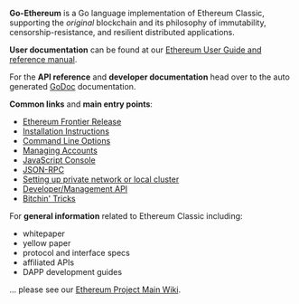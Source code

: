 __Go-Ethereum__ is a Go language implementation of Ethereum Classic, supporting the _original_ blockchain and its philosophy of immutability,  censorship-resistance, and resilient distributed applications.

__User documentation__ can be found at our [Ethereum User Guide and reference manual](http://ethereum.gitbooks.io/frontier-guide/content/).

For the __API reference__ and __developer documentation__ head over to the auto generated [GoDoc](https://godoc.org/github.com/ethereumproject/go-ethereum) documentation.

__Common links__ and __main entry points__:

* [Ethereum Frontier Release](https://github.com/ethereumproject/go-ethereum/wiki/Frontier)
* [Installation Instructions](https://github.com/ethereumproject/go-ethereum/wiki/Building-Ethereum)
* [Command Line Options](https://github.com/ethereumproject/go-ethereum/wiki/Command-Line-Options)
* [Managing Accounts](https://github.com/ethereumproject/go-ethereum/wiki/Managing-your-accounts)
* [JavaScript Console](https://github.com/ethereumproject/go-ethereum/wiki/JavaScript-Console)
* [JSON-RPC](https://github.com/ethereumproject/wiki/wiki/JSON-RPC)
* [Setting up private network or local cluster](https://github.com/ethereumproject/go-ethereum/wiki/Setting-up-private-network-or-local-cluster)
* [Developer/Management API](https://github.com/ethereumproject/go-ethereum/wiki/Management-APIs)
* [Bitchin' Tricks](https://github.com/ethereumproject/go-ethereum/wiki/bitchin-tricks)

For __general information__ related to Ethereum Classic including:
- whitepaper 
- yellow paper 
- protocol and interface specs
- affiliated APIs 
- DAPP development guides

... please see our [Ethereum Project Main Wiki](https://github.com/ethereumproject/wiki/wiki). 